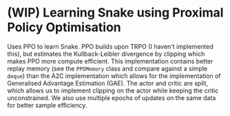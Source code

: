# (WIP) Learning Snake using Proximal Policy Optimisation
Uses PPO to learn Snake. PPO builds upon TRPO (I haven't implemented this), but estimates the Kullback-Leibler divergence by clipping which makes PPO more compute efficient. This implementation contains better replay memory (see the `PPOMemory` class and compare against a simple `deque`) than the A2C implementation which allows for the implementation of Generalised Advantage Estimation (GAE). The actor and critic are split, which allows us to implement clipping on the actor while keeping the critic unconstrained. We also use multiple epochs of updates on the same data for better sample efficiency.  

<!-- A2C adapted to learn Snake. We observe that the reward (#apples eaten) steadily goes up as more episodes pass.

![Rewards over time](./rewards_episodes.svg)

Here's an illustration of a game:

![Snake game visualisation](./snake_game_visualisation.gif)

We observe that the critic value goes down after each eaten apple, illustrating the snake's tendency to die right after eating an apple.  -->
